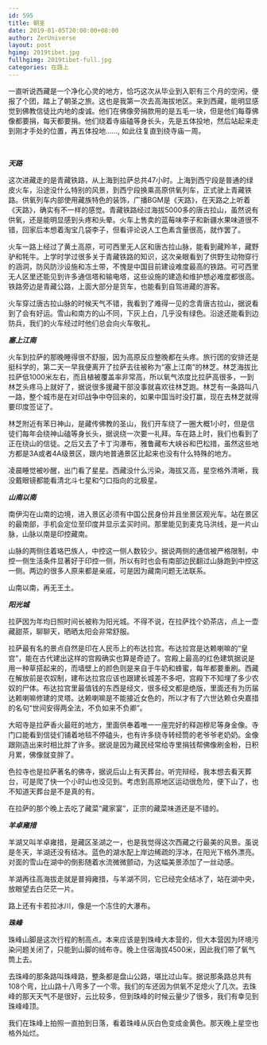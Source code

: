 ```yaml
---
id: 595
title: 朝圣
date: 2019-01-05T20:00:00+08:00
author: ZerUniverse
layout: post
hgimg: 2019tibet.jpg
fullhgimg: 2019tibet-full.jpg
categories: 在路上
---
```


一直听说西藏是一个净化心灵的地方，恰巧这次从毕业到入职有三个月的空闲，便报了个团，踏上了朝圣之旅。这也是我第一次去高海拔地区。来到西藏，能明显感觉到佛教信徒比内地的虔诚。他们在佛像旁捐款用的是五毛一块，但是他们每尊佛像都要捐，每天都要捐。他们绕着寺庙磕等身长头，先是五体投地，然后站起来走到刚才手处的位置，再五体投地......, 如此往复直到绕寺庙一周<!--more-->。

&nbsp;

_**天路**_

这次进藏走的是青藏铁路，从上海到拉萨总共47小时。上海到西宁段是普通的绿皮火车，沿途没什么特别的风景，到西宁段换乘高原供氧列车，正式驶上青藏铁路。供氧列车内部使用藏族特色的装饰，广播BGM是《天路》，在天路之上听着《天路》，确实有不一样的感觉。青藏铁路经过海拔5000多的唐古拉山，虽然说有供氧，还是能明显感到头疼和头晕。火车上售卖的蓝莓味李子和新疆水果味道很不错，回家后本想着淘宝几袋李子，但看评论说人工色素含量很高，就作罢了。

火车一路上经过了黄土高原，可可西里无人区和唐古拉山脉，能看到藏羚羊，藏野驴和牦牛。上学时学过很多关于青藏铁路的知识，这次亲眼看到了供野生动物穿行的涵洞，防风防沙设施和冻土带，不愧是中国目前建设难度最高的铁路。可可西里无人区里还能见到许多通信塔和输电塔，这些设施的建造和维护想必难度都很高。铁路旁边是青藏公路，上面大部分是货车，也能看到自驾进藏的游客。

火车穿过唐古拉山脉的时候天气不错，我看到了难得一见的念青唐古拉山，据说看到了会有好运。雪山和南方的山不同，下灰上白，几乎没有绿色。沿途还能看到边防兵，我们的火车经过时他们总会向火车敬礼。

_**塞上江南**_

火车到拉萨的那晚睡得很不舒服，因为高原反应整晚都在头疼。旅行团的安排还是挺科学的，第二天一早我便离开了拉萨去往被称为“塞上江南”的林芝。林芝海拔比拉萨低1000米左右，而且植被覆盖率非常高，所以氧气浓度比拉萨高很多，一到林芝头疼马上就好了，据说很多援藏干部没事就喜欢往林芝跑。林芝有一条路叫八一路，整个城市是在对印战争中夺回来的，如果中国当时没打赢，现在去林芝就得要印度签证了。

林芝附近有苯日神山，是藏传佛教的圣山，我们开车绕了一圈大概1小时，但是信徒们每年会绕神山磕等身长头，据说绕一次要一礼拜。车在路上时，我们也看到了正在绕山的信徒。之后又去了卡丁沟瀑布，雅鲁藏布大峡谷和巴松措，虽然这些地方都是3A或者4A级景区，跟内地普通景区比起来也没有什么特殊的地方。

凌晨睡觉被吵醒，出门看了星星。西藏没什么污染，海拔又高，星空格外清晰，我没戴眼镜都能看清北斗七星和勺口指向的北极星。

_**山南以南**_

南伊沟在山南的边境，进入景区必须有中国公民身份并且坐景区观光车。站在景区的最南部，手机会定位至印度并显示孟买时间。那里能见到麦克马洪线，是一片山脉，山脉以南是印控藏南。

山脉的两侧住着珞巴族人，中控这一侧人数较少。据说两侧的通信被严格限制，中控一侧生活条件显著好于印控一侧，所以有时也会有南部边民翻过山脉跑到中控这一侧。两边的很多人原来都是亲戚，可是因为藏南问题无法联系。

山南以南，再无王土。

_**阳光城**_

拉萨因为年均日照时间长被称为阳光城。不得不说，在拉萨找个奶茶店，点上一壶藏甜茶，聊聊天，晒晒太阳会非常舒服。

拉萨最有名的景点自然是印在人民币上的布达拉宫。布达拉宫是达赖喇嘛的“皇宫”，能在古代建出这样的宫殿确实也算是奇迹了。宫殿上最高的红色建筑据说是用一种草搭起来的，而墙壁上的颜色则是来自于牛奶和蜂蜜，每年都要重刷。西藏在解放前是农奴制，建布达拉宫应该也跟建长城差不多吧，宫殿下不知埋了多少农奴的尸体。布达拉宫里最值钱的东西是经文，很多经文都是绝版，里面还有为历届达赖喇嘛修建的灵塔。达赖喇嘛是不能接近女色的，所以才有了六世达赖仓央嘉措的名句“世间安得两全法，不负如来不负卿”。

大昭寺是拉萨香火最旺的地方，里面供奉着唯一一座完好的释迦穆尼等身金像。寺门口能看到信徒们铺着地毯不停磕头，也有许多绕寺转经筒的老爷爷老奶奶。金像跟刚造出来时相比胖了许多。据说是因为藏民经常给寺里捐钱帮佛像刷金粉，日积月累，佛像就变胖了。

色拉寺也是拉萨著名的佛寺，据说后山上有天葬台。听完辩经，我本想去看天葬台，可是爬了快一个小时山也没见到。考虑到高原地区运动很危险，便下山了，也不知道天葬台是不是真的有。

在拉萨的那个晚上去吃了藏菜“藏家宴”，正宗的藏菜味道还是不错的。

_**羊卓雍措**_

羊湖又叫羊卓雍措，是藏区圣湖之一，也是我觉得这次西藏之行最美的风景。虽说是冬天，羊湖还没有结冰。蓝色的湖水配上岸边稀疏的浮冰，在阳光下格外漂亮。对面的雪山在湖中的倒影随着水流微微颤动，为这幅美景添加了一丝动感。

羊湖再往高海拔走就是普拇雍措，与羊湖不同，它已经完全结冰了，站在湖中央，放眼望去白茫茫一片。

路上还有卡若拉冰川，像是一个冻住的大瀑布。

_**珠峰**_

珠峰山脚是这次行程的制高点。本来应该是到珠峰大本营的，但大本营因为环境污染问题关闭了，只能到山脚的绒布寺。晚上住宿海拔4500米，因此我们带了氧气筒上去。

去珠峰的那条路叫珠峰路，整条都是盘山公路，堪比过山车。据说那条路总共有108个弯，比山路十八弯多了一个零。我们的车还因为供氧不足熄火了几次。去珠峰的那天天气不是很好，云比较多，但到珠峰的时候云量少了很多，我们有幸见到珠峰峰顶。

我们在珠峰上拍照一直拍到日落，看着珠峰从灰白色变成金黄色。那天晚上星空也格外灿烂。